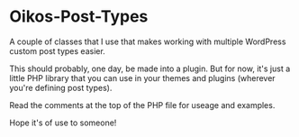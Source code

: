 Oikos-Post-Types
================

A couple of classes that I use that makes working with multiple WordPress custom post types easier.

This should probably, one day, be made into a plugin. But for now, it's just a little PHP library that you can use in your themes and plugins (wherever you're defining post types).

Read the comments at the top of the PHP file for useage and examples.

Hope it's of use to someone!

